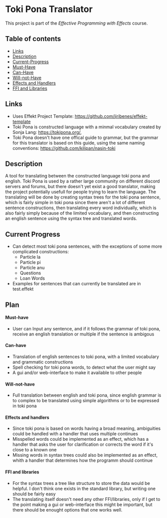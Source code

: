 # Toki Pona Translator

This project is part of the *Effective Programming with Effects* course.

## Table of contents

- [Links](#links)
- [Description](#description)
- [Current-Progress](#current-progress)
- [Must-Have](#must-have)
- [Can-Have](#can-have)
- [Will-not-Have](#will-not-have)
- [Effects and Handlers](#effects-and-handlers)
- [FFI and Libraries](#ffi-and-libraries)

## Links
- Uses Effekt Project Template: https://github.com/jiribenes/effekt-template
- Toki Pona is constructed language with a minmal vocabulary created by Sonja Lang: https://tokipona.org/, 
- Toki Pona doesn't have one offical guide to grammar, but the grammar for this translator is based on this guide, using the same naming conventions: https://github.com/kilipan/nasin-toki


## Description

A tool for translating between the constructed language toki pona and english. 
Toki Pona is used by a rather large community on different discord servers and forums, but there doesn't yet exist a good translator, making the project potentially usefull for people trying to learn the language.
The translating will be done by creating syntax trees for the toki pona sentence, which is fairly simple in toki pona since there aren't a lot of different sentence constructions, then translating every word individually, which is also fairly simply because of the limited vocabulary, and then constructing an english sentence using the syntax tree and translated words.


## Current Progress
- Can detect most toki pona sentences, with the exceptions of some more complicated constructions:
    - Particle la
    - Particle pi
    - Particle anu
    - Questions
    - Loan Words
- Examples for sentences that can currently be translated are in test.effekt


## Plan

#### Must-have

- User can Input any sentence, and if it follows the grammar of toki pona, receive an english translation or multiple if the sentence is ambigous

#### Can-have

- Translation of english sentences to toki pona, with a limited vocabulary and grammatic constructions
- Spell checking for toki pona words, to detect what the user might say
- A gui and/or web-interface to make it available to other people 

#### Will-not-have

- Full translation between english and toki pona, since english grammar is to complex to be translated using simple algorithms or to be expressed in toki pona

#### Effects and handlers

- Since toki pona is based on words having a broad meaning, ambiguities could be handled with a handler that uses multiple continues
- Misspelled words could be implemented as an effect, which has a handler that asks the user for clarification or corrects the word if it's close to a known one
- Missing words in syntax trees could also be implemented as an effect, whith a handler that determines how the programm should continue


#### FFI and libraries

- For the syntax trees a tree like structure to store the data would be helpful. I don't think one exists in the standard library, but writing one should be fairly easy
- The translating itself doesn't need any other FFI/libraries, only if I get to the point making a gui or web-interface this might be important, but there should be enought options that one works well.
